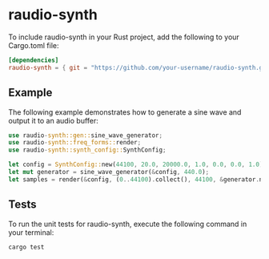 
# raudio-synth

To include raudio-synth in your Rust project, add the following to your Cargo.toml file:

```toml
[dependencies]
raudio-synth = { git = "https://github.com/your-username/raudio-synth.git" }
```

## Example

The following example demonstrates how to generate a sine wave and output it to an audio buffer:

```rust
use raudio-synth::gen::sine_wave_generator;
use raudio-synth::freq_forms::render;
use raudio-synth::synth_config::SynthConfig;

let config = SynthConfig::new(44100, 20.0, 20000.0, 1.0, 0.0, 0.0, 1.0);
let mut generator = sine_wave_generator(&config, 440.0);
let samples = render(&config, (0..44100).collect(), 44100, &generator.next_sample);
```

## Tests

To run the unit tests for raudio-synth, execute the following command in your terminal:

```bash
cargo test
```
